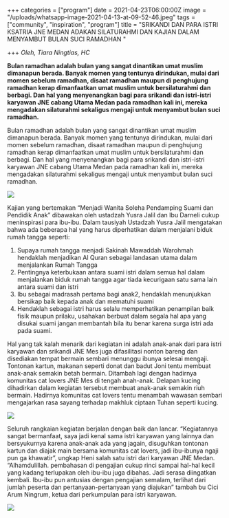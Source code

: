 +++
categories = ["program"]
date = 2021-04-23T06:00:00Z
image = "/uploads/whatsapp-image-2021-04-13-at-09-52-46.jpeg"
tags = ["community", "inspiration", "program"]
title = "SRIKANDI DAN PARA ISTRI KSATRIA JNE MEDAN ADAKAN SILATURAHMI DAN KAJIAN DALAM MENYAMBUT BULAN SUCI RAMADHAN "

+++
_Oleh, Tiara Ningtias, HC_

**Bulan ramadhan adalah bulan yang sangat dinantikan umat muslim dimanapun berada. Banyak momen yang tentunya dirindukan, mulai dari momen sebelum ramadhan, disaat ramadhan maupun di penghujung ramadhan kerap dimanfaatkan umat muslim untuk bersilaturahmi dan berbagi. Dan hal yang menyenangkan bagi para srikandi dan istri-istri karyawan JNE cabang Utama Medan pada ramadhan kali ini, mereka mengadakan silaturahmi sekaligus mengaji untuk menyambut bulan suci ramadhan.**

Bulan ramadhan adalah bulan yang sangat dinantikan umat muslim dimanapun berada. Banyak momen yang tentunya dirindukan, mulai dari momen sebelum ramadhan, disaat ramadhan maupun di penghujung ramadhan kerap dimanfaatkan umat muslim untuk bersilaturahmi dan berbagi. Dan hal yang menyenangkan bagi para srikandi dan istri-istri karyawan JNE cabang Utama Medan pada ramadhan kali ini, mereka mengadakan silaturahmi sekaligus mengaji untuk menyambut bulan suci ramadhan.

![](/uploads/whatsapp-image-2021-04-13-at-09-52-21-1.jpeg)

Kajian yang bertemakan “Menjadi Wanita Soleha Pendamping Suami dan Pendidik Anak” dibawakan oleh ustadzah Yusra Jalil dan Ibu Darneli cukup meninspirasi para ibu-ibu. Dalam tausiyah Ustadzah Yusra Jalil mengatakan bahwa ada beberapa hal yang harus diperhatikan dalam menjalani biduk rumah tangga seperti:

1. Supaya rumah tangga menjadi Sakinah Mawaddah Warohmah hendaklah menjadikan Al Quran sebagai landasan utama dalam menjalankan Rumah Tangga
2. Pentingnya keterbukaan antara suami istri dalam semua hal dalam menjalankan biduk rumah tangga agar tiada kecurigaan satu sama lain antara suami dan istri
3. Ibu sebagai madrasah pertama bagi anak2, hendaklah menunjukkan bersikap baik kepada anak dan mematuhi suami
4. Hendaklah sebagai istri harus selalu memperhatikan penampilan baik fisik maupun prilaku, usahakan berbuat dalam segala hal apa yang disukai suami jangan membantah bila itu benar karena surga istri ada pada suami.

Hal yang tak kalah menarik dari kegiatan ini adalah anak-anak dari para istri karyawan dan srikandi JNE Mes juga difasilitasi nonton bareng dan disediakan tempat bermain sembari menunggu ibunya selesai mengaji. Tontonan kartun, makanan seperti donat dan badut Joni tentu membuat anak-anak semakin betah bermain. Ditambah lagi dengan hadirnya komunitas cat lovers JNE Mes di tengah anah-anak. Delapan kucing dihadirkan dalam kegiatan tersebut membuat anak-anak semakin riuh bermain. Hadirnya komunitas cat lovers tentu menambah wawasan sembari mengajarkan rasa sayang terhadap makhluk ciptaan Tuhan seperti kucing.

![](/uploads/123456.jpg)

Seluruh rangkaian kegiatan berjalan dengan baik dan lancar. “Kegiatannya sangat bermanfaat, saya jadi kenal sama istri karyawan yang lainnya dan bersyukurnya karena anak-anak ada yang jagain, disuguhkan tontonan kartun dan diajak main bersama komunitas cat lovers, jadi ibu-ibunya ngaji pun ga khawatir”, ungkap Heni salah satu istri dari karyawan JNE Medan. “Alhamdulillah. pembahasan di pengajian cukup rinci sampai hal-hal kecil yang kadang terlupakan oleh ibu-ibu juga dibahas. Jadi serasa diingatkan kembali. Ibu-ibu pun antusias dengan pengajian semalam, terlihat dari jumlah peserta dan pertanyaan-pertanyaan yang diajukan” tambah bu Cici Arum Ningrum, ketua dari perkumpulan para istri karyawan.

![](/uploads/whatsapp-image-2021-04-13-at-09-52-49.jpeg)
